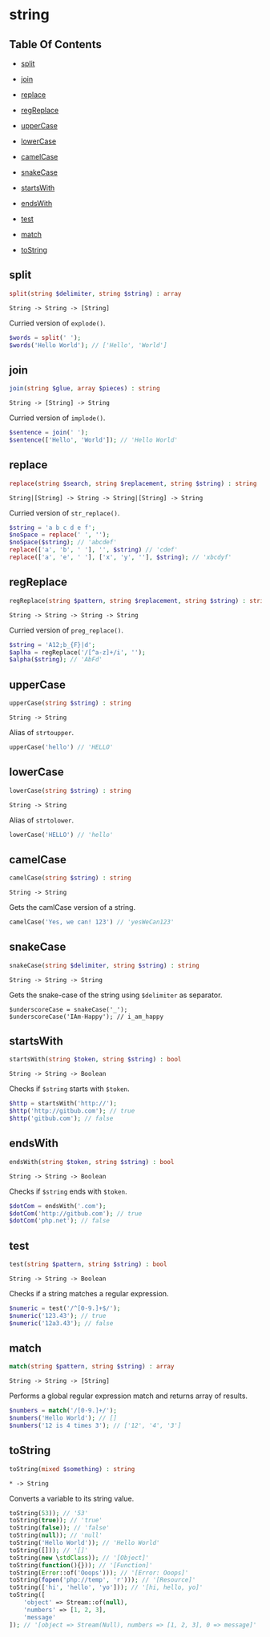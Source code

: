 # string

## Table Of Contents

- [split](https://github.com/tarsana/functional/blob/master/docs/string#split)

- [join](https://github.com/tarsana/functional/blob/master/docs/string#join)

- [replace](https://github.com/tarsana/functional/blob/master/docs/string#replace)

- [regReplace](https://github.com/tarsana/functional/blob/master/docs/string#regReplace)

- [upperCase](https://github.com/tarsana/functional/blob/master/docs/string#upperCase)

- [lowerCase](https://github.com/tarsana/functional/blob/master/docs/string#lowerCase)

- [camelCase](https://github.com/tarsana/functional/blob/master/docs/string#camelCase)

- [snakeCase](https://github.com/tarsana/functional/blob/master/docs/string#snakeCase)

- [startsWith](https://github.com/tarsana/functional/blob/master/docs/string#startsWith)

- [endsWith](https://github.com/tarsana/functional/blob/master/docs/string#endsWith)

- [test](https://github.com/tarsana/functional/blob/master/docs/string#test)

- [match](https://github.com/tarsana/functional/blob/master/docs/string#match)

- [toString](https://github.com/tarsana/functional/blob/master/docs/string#toString)

## split

```php
split(string $delimiter, string $string) : array
```

```
String -> String -> [String]
```

Curried version of `explode()`.
```php
$words = split(' ');
$words('Hello World'); // ['Hello', 'World']
```

## join

```php
join(string $glue, array $pieces) : string
```

```
String -> [String] -> String
```

Curried version of `implode()`.
```php
$sentence = join(' ');
$sentence(['Hello', 'World']); // 'Hello World'
```

## replace

```php
replace(string $search, string $replacement, string $string) : string
```

```
String|[String] -> String -> String|[String] -> String
```

Curried version of `str_replace()`.
```php
$string = 'a b c d e f';
$noSpace = replace(' ', '');
$noSpace($string); // 'abcdef'
replace(['a', 'b', ' '], '', $string) // 'cdef'
replace(['a', 'e', ' '], ['x', 'y', ''], $string); // 'xbcdyf'
```

## regReplace

```php
regReplace(string $pattern, string $replacement, string $string) : string
```

```
String -> String -> String -> String
```

Curried version of `preg_replace()`.
```php
$string = 'A12;b_{F}|d';
$aplha = regReplace('/[^a-z]+/i', '');
$alpha($string); // 'AbFd'
```

## upperCase

```php
upperCase(string $string) : string
```

```
String -> String
```

Alias of `strtoupper`.
```php
upperCase('hello') // 'HELLO'
```

## lowerCase

```php
lowerCase(string $string) : string
```

```
String -> String
```

Alias of `strtolower`.
```php
lowerCase('HELLO') // 'hello'
```

## camelCase

```php
camelCase(string $string) : string
```

```
String -> String
```

Gets the camlCase version of a string.
```php
camelCase('Yes, we can! 123') // 'yesWeCan123'
```

## snakeCase

```php
snakeCase(string $delimiter, string $string) : string
```

```
String -> String -> String
```

Gets the snake-case of the string using `$delimiter` as separator.
```
$underscoreCase = snakeCase('_');
$underscoreCase('IAm-Happy'); // i_am_happy
```

## startsWith

```php
startsWith(string $token, string $string) : bool
```

```
String -> String -> Boolean
```

Checks if `$string` starts with `$token`.
```php
$http = startsWith('http://');
$http('http://gitbub.com'); // true
$http('gitbub.com'); // false
```

## endsWith

```php
endsWith(string $token, string $string) : bool
```

```
String -> String -> Boolean
```

Checks if `$string` ends with `$token`.
```php
$dotCom = endsWith('.com');
$dotCom('http://gitbub.com'); // true
$dotCom('php.net'); // false
```

## test

```php
test(string $pattern, string $string) : bool
```

```
String -> String -> Boolean
```

Checks if a string matches a regular expression.
```php
$numeric = test('/^[0-9.]+$/');
$numeric('123.43'); // true
$numeric('12a3.43'); // false
```

## match

```php
match(string $pattern, string $string) : array
```

```
String -> String -> [String]
```

Performs a global regular expression match
and returns array of results.
```php
$numbers = match('/[0-9.]+/');
$numbers('Hello World'); // []
$numbers('12 is 4 times 3'); // ['12', '4', '3']
```

## toString

```php
toString(mixed $something) : string
```

```
* -> String
```

Converts a variable to its string value.
```php
toString(53)); // '53'
toString(true)); // 'true'
toString(false)); // 'false'
toString(null)); // 'null'
toString('Hello World')); // 'Hello World'
toString([])); // '[]'
toString(new \stdClass)); // '[Object]'
toString(function(){})); // '[Function]'
toString(Error::of('Ooops'))); // '[Error: Ooops]'
toString(fopen('php://temp', 'r'))); // '[Resource]'
toString(['hi', 'hello', 'yo'])); // '[hi, hello, yo]'
toString([
    'object' => Stream::of(null),
    'numbers' => [1, 2, 3],
    'message'
]); // '[object => Stream(Null), numbers => [1, 2, 3], 0 => message]'
```